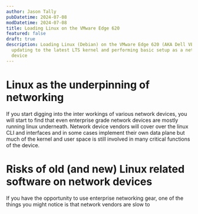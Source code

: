 ```yaml
---
author: Jason Tally
pubDatetime: 2024-07-08
modDatetime: 2024-07-08
title: Loading Linux on the VMware Edge 620
featured: false
draft: true
description: Loading Linux (Debian) on the VMware Edge 620 (AKA Dell VEP 1425),
  updating to the latest LTS kernel and performing basic setup as a network
  device
---
```

# Linux as the underpinning of networking

If you start digging into the inter workings of various network devices, you will start to find that even enterprise grade network devices are mostly running linux underneath. Network device vendors will cover over the linux CLI and interfaces and in some cases implement their own data plane but much of the kernel and user space is still involved in many critical functions of the device.

# Risks of old (and new) Linux related software on network devices

If you have the opportunity to use enterprise networking gear, one of the things you might notice is that network vendors are slow to